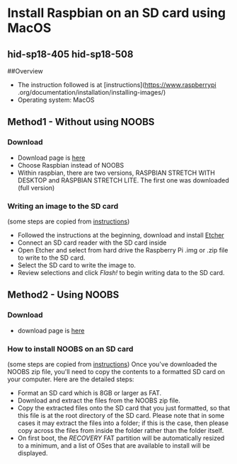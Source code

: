 # Install Raspbian on an SD card using MacOS
## hid-sp18-405 hid-sp18-508

##Overview
* The instruction followed is at [instructions](https://www.raspberrypi
.org/documentation/installation/installing-images/)
* Operating system: MacOS

## Method1 - Without using NOOBS

### Download 

* Download page is [here](https://www.raspberrypi.org/downloads/)
* Choose Raspbian instead of NOOBS
* Within raspbian, there are two versions, RASPBIAN STRETCH WITH DESKTOP and RASPBIAN STRETCH 
LITE. The first one was downloaded (full version)

### Writing an image to the SD card 

(some steps are copied from [instructions](https://www.raspberrypi.org/documentation/installation/installing-images/))
* Followed the instructions at the beginning, download and install [Etcher](https://etcher.io/)
* Connect an SD card reader with the SD card inside 
* Open Etcher and select from hard drive the Raspberry Pi .img or  .zip file to write to the SD 
card.
* Select the SD card to write the image to.
* Review selections and click *Flash!* to begin writing data to the SD card.


## Method2 - Using NOOBS

### Download

* download page is [here](https://www.raspberrypi.org/downloads/noobs/)

### How to install NOOBS on an SD card

(some steps are copied from [instructions](https://www.raspberrypi.org/documentation/installation/noobs.md))
Once you've downloaded the NOOBS zip file, you'll need to copy the contents to a formatted SD 
card on your computer. Here are the detailed steps: 
* Format an SD card which is 8GB or larger as FAT. 
* Download and extract the files from the NOOBS zip file.
* Copy the extracted files onto the SD card that you just formatted, so that this file is at 
the root directory of the SD card. Please note that in some cases it may extract the files into 
a folder; if this is the case, then please copy across the files from inside the folder rather 
than the folder itself.
* On first boot, the *RECOVERY* FAT partition will be automatically resized to a minimum, and a 
list of OSes that are available to install will be displayed.
